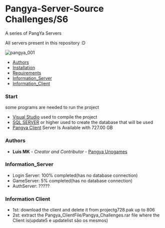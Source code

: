 # Pangya-Server-Source Challenges/S6
A series of PangYa Servers


All servers present in this repository :D

![pangya_001](https://cdn.discordapp.com/attachments/765719041687420950/773644592926425088/unknown.png)

- [Authors](#authors)
- [Installation](#installation)
- [Requirements](#start)
- [Information_Server](#information_server)
- [Information_Client](#information_client)


### Start
some programs are needed to run the project

* [Visual Studio](https://visualstudio.microsoft.com/pt-br/) used to compile the project
* [SQL SERVER](https://www.microsoft.com/pt-br/sql-server/sql-server-downloads) or higher used to create the database that will be used
* [Pangya Client](https://www.mediafire.com/file/7f7eufs1buuzski/PangYa_Setup_GB.R7.806.Inst.exe/file) Server Is Available with 727.00 GB

### Authors

* **Luis MK** - *Creator and Contributor* - [Pangya Unogames](https://github.com/luismk)

### Information_Server
* Login Server: 100% completed(has no database connection)
* GameServer: 5% completed(has no database connection)
* AuthServer: ?????

### Information Client
* 1st: download the client and delete it from projectg728.pak up to 806
* 2st: extract the Pangya_ClientFile/Pangya_Challenges.rar file where the Client is(update5 e updatelist são os mesmos)